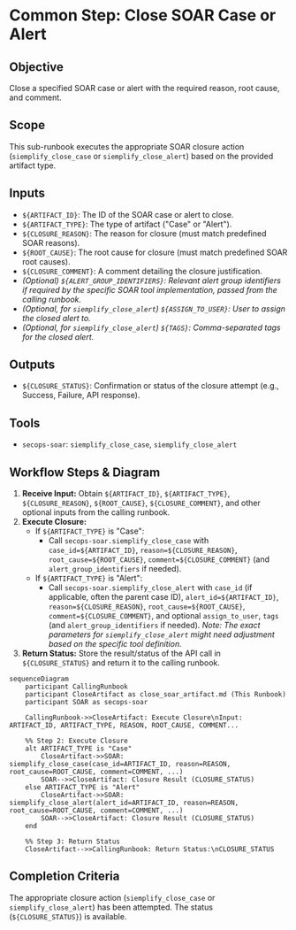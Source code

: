 # Common Step: Close SOAR Case or Alert

## Objective

Close a specified SOAR case or alert with the required reason, root cause, and comment.

## Scope

This sub-runbook executes the appropriate SOAR closure action (`siemplify_close_case` or `siemplify_close_alert`) based on the provided artifact type.

## Inputs

*   `${ARTIFACT_ID}`: The ID of the SOAR case or alert to close.
*   `${ARTIFACT_TYPE}`: The type of artifact ("Case" or "Alert").
*   `${CLOSURE_REASON}`: The reason for closure (must match predefined SOAR reasons).
*   `${ROOT_CAUSE}`: The root cause for closure (must match predefined SOAR root causes).
*   `${CLOSURE_COMMENT}`: A comment detailing the closure justification.
*   *(Optional) `${ALERT_GROUP_IDENTIFIERS}`: Relevant alert group identifiers if required by the specific SOAR tool implementation, passed from the calling runbook.*
*   *(Optional, for `siemplify_close_alert`) `${ASSIGN_TO_USER}`: User to assign the closed alert to.*
*   *(Optional, for `siemplify_close_alert`) `${TAGS}`: Comma-separated tags for the closed alert.*

## Outputs

*   `${CLOSURE_STATUS}`: Confirmation or status of the closure attempt (e.g., Success, Failure, API response).

## Tools

*   `secops-soar`: `siemplify_close_case`, `siemplify_close_alert`

## Workflow Steps & Diagram

1.  **Receive Input:** Obtain `${ARTIFACT_ID}`, `${ARTIFACT_TYPE}`, `${CLOSURE_REASON}`, `${ROOT_CAUSE}`, `${CLOSURE_COMMENT}`, and other optional inputs from the calling runbook.
2.  **Execute Closure:**
    *   If `${ARTIFACT_TYPE}` is "Case":
        *   Call `secops-soar.siemplify_close_case` with `case_id=${ARTIFACT_ID}`, `reason=${CLOSURE_REASON}`, `root_cause=${ROOT_CAUSE}`, `comment=${CLOSURE_COMMENT}` (and `alert_group_identifiers` if needed).
    *   If `${ARTIFACT_TYPE}` is "Alert":
        *   Call `secops-soar.siemplify_close_alert` with `case_id` (if applicable, often the parent case ID), `alert_id=${ARTIFACT_ID}`, `reason=${CLOSURE_REASON}`, `root_cause=${ROOT_CAUSE}`, `comment=${CLOSURE_COMMENT}`, and optional `assign_to_user`, `tags` (and `alert_group_identifiers` if needed). *Note: The exact parameters for `siemplify_close_alert` might need adjustment based on the specific tool definition.*
3.  **Return Status:** Store the result/status of the API call in `${CLOSURE_STATUS}` and return it to the calling runbook.

```{mermaid}
sequenceDiagram
    participant CallingRunbook
    participant CloseArtifact as close_soar_artifact.md (This Runbook)
    participant SOAR as secops-soar

    CallingRunbook->>CloseArtifact: Execute Closure\nInput: ARTIFACT_ID, ARTIFACT_TYPE, REASON, ROOT_CAUSE, COMMENT...

    %% Step 2: Execute Closure
    alt ARTIFACT_TYPE is "Case"
        CloseArtifact->>SOAR: siemplify_close_case(case_id=ARTIFACT_ID, reason=REASON, root_cause=ROOT_CAUSE, comment=COMMENT, ...)
        SOAR-->>CloseArtifact: Closure Result (CLOSURE_STATUS)
    else ARTIFACT_TYPE is "Alert"
        CloseArtifact->>SOAR: siemplify_close_alert(alert_id=ARTIFACT_ID, reason=REASON, root_cause=ROOT_CAUSE, comment=COMMENT, ...)
        SOAR-->>CloseArtifact: Closure Result (CLOSURE_STATUS)
    end

    %% Step 3: Return Status
    CloseArtifact-->>CallingRunbook: Return Status:\nCLOSURE_STATUS

```

## Completion Criteria

The appropriate closure action (`siemplify_close_case` or `siemplify_close_alert`) has been attempted. The status (`${CLOSURE_STATUS}`) is available.
